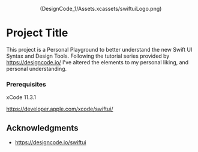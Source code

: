 <p align = "center">
 (DesignCode_1/Assets.xcassets/swiftuiLogo.png)
</p>

# Project Title

This project is a Personal Playground to better understand the new Swift UI Syntax and Design Tools.  Following the tutorial series provided by https://designcode.io/ I've altered the elements to my personal liking, and personal understanding.

### Prerequisites

xCode 11.3.1

https://developer.apple.com/xcode/swiftui/

## Acknowledgments

* https://designcode.io/swiftui
